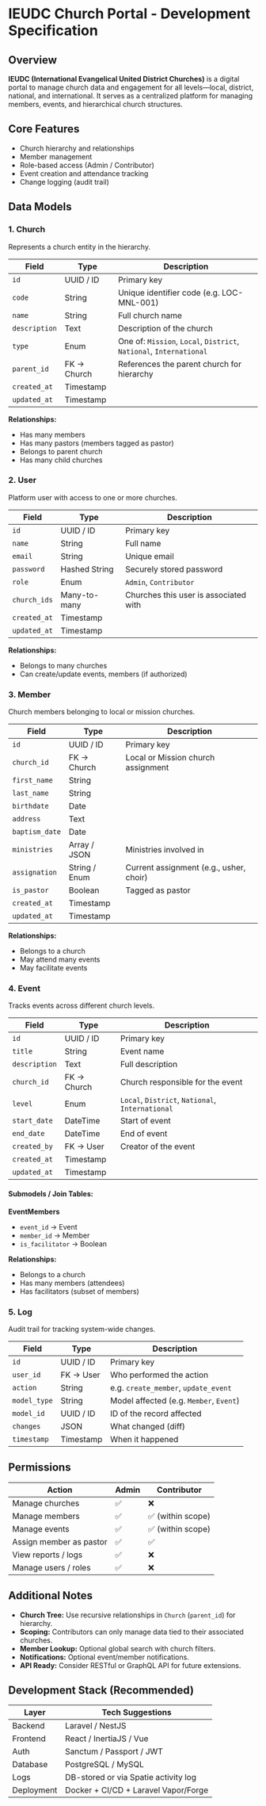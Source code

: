 # IEUDC Church Portal - Development Specification

## Overview

**IEUDC (International Evangelical United District Churches)** is a digital portal to manage church data and engagement for all levels—local, district, national, and international. It serves as a centralized platform for managing members, events, and hierarchical church structures.

## Core Features

* Church hierarchy and relationships
* Member management
* Role-based access (Admin / Contributor)
* Event creation and attendance tracking
* Change logging (audit trail)

## Data Models

### 1. Church

Represents a church entity in the hierarchy.

| Field         | Type        | Description                                                         |
| ------------- | ----------- | ------------------------------------------------------------------- |
| `id`          | UUID / ID   | Primary key                                                         |
| `code`        | String      | Unique identifier code (e.g. LOC-MNL-001)                           |
| `name`        | String      | Full church name                                                    |
| `description` | Text        | Description of the church                                           |
| `type`        | Enum        | One of: `Mission`, `Local`, `District`, `National`, `International` |
| `parent_id`   | FK → Church | References the parent church for hierarchy                          |
| `created_at`  | Timestamp   |                                                                     |
| `updated_at`  | Timestamp   |                                                                     |

**Relationships:**

* Has many members
* Has many pastors (members tagged as pastor)
* Belongs to parent church
* Has many child churches

### 2. User

Platform user with access to one or more churches.

| Field        | Type          | Description                           |
| ------------ | ------------- | ------------------------------------- |
| `id`         | UUID / ID     | Primary key                           |
| `name`       | String        | Full name                             |
| `email`      | String        | Unique email                          |
| `password`   | Hashed String | Securely stored password              |
| `role`       | Enum          | `Admin`, `Contributor`                |
| `church_ids` | Many-to-many  | Churches this user is associated with |
| `created_at` | Timestamp     |                                       |
| `updated_at` | Timestamp     |                                       |

**Relationships:**

* Belongs to many churches
* Can create/update events, members (if authorized)

### 3. Member

Church members belonging to local or mission churches.

| Field          | Type          | Description                             |
| -------------- | ------------- | --------------------------------------- |
| `id`           | UUID / ID     | Primary key                             |
| `church_id`    | FK → Church   | Local or Mission church assignment      |
| `first_name`   | String        |                                         |
| `last_name`    | String        |                                         |
| `birthdate`    | Date          |                                         |
| `address`      | Text          |                                         |
| `baptism_date` | Date          |                                         |
| `ministries`   | Array / JSON  | Ministries involved in                  |
| `assignation`  | String / Enum | Current assignment (e.g., usher, choir) |
| `is_pastor`    | Boolean       | Tagged as pastor                        |
| `created_at`   | Timestamp     |                                         |
| `updated_at`   | Timestamp     |                                         |

**Relationships:**

* Belongs to a church
* May attend many events
* May facilitate events

### 4. Event

Tracks events across different church levels.

| Field         | Type        | Description                                      |
| ------------- | ----------- | ------------------------------------------------ |
| `id`          | UUID / ID   | Primary key                                      |
| `title`       | String      | Event name                                       |
| `description` | Text        | Full description                                 |
| `church_id`   | FK → Church | Church responsible for the event                 |
| `level`       | Enum        | `Local`, `District`, `National`, `International` |
| `start_date`  | DateTime    | Start of event                                   |
| `end_date`    | DateTime    | End of event                                     |
| `created_by`  | FK → User   | Creator of the event                             |
| `created_at`  | Timestamp   |                                                  |
| `updated_at`  | Timestamp   |                                                  |

#### Submodels / Join Tables:

**EventMembers**

* `event_id` → Event
* `member_id` → Member
* `is_facilitator` → Boolean

**Relationships:**

* Belongs to a church
* Has many members (attendees)
* Has facilitators (subset of members)

### 5. Log

Audit trail for tracking system-wide changes.

| Field        | Type      | Description                             |
| ------------ | --------- | --------------------------------------- |
| `id`         | UUID / ID | Primary key                             |
| `user_id`    | FK → User | Who performed the action                |
| `action`     | String    | e.g. `create_member`, `update_event`    |
| `model_type` | String    | Model affected (e.g. `Member`, `Event`) |
| `model_id`   | UUID / ID | ID of the record affected               |
| `changes`    | JSON      | What changed (diff)                     |
| `timestamp`  | Timestamp | When it happened                        |

## Permissions

| Action                  | Admin | Contributor      |
| ----------------------- | ----- | ---------------- |
| Manage churches         | ✅     | ❌                |
| Manage members          | ✅     | ✅ (within scope) |
| Manage events           | ✅     | ✅ (within scope) |
| Assign member as pastor | ✅     | ✅                |
| View reports / logs     | ✅     | ❌                |
| Manage users / roles    | ✅     | ❌                |

## Additional Notes

* **Church Tree:** Use recursive relationships in `Church` (`parent_id`) for hierarchy.
* **Scoping:** Contributors can only manage data tied to their associated churches.
* **Member Lookup:** Optional global search with church filters.
* **Notifications:** Optional event/member notifications.
* **API Ready:** Consider RESTful or GraphQL API for future extensions.

## Development Stack (Recommended)

| Layer      | Tech Suggestions                     |
| ---------- | ------------------------------------ |
| Backend    | Laravel / NestJS                     |
| Frontend   | React / InertiaJS / Vue              |
| Auth       | Sanctum / Passport / JWT             |
| Database   | PostgreSQL / MySQL                   |
| Logs       | DB-stored or via Spatie activity log |
| Deployment | Docker + CI/CD + Laravel Vapor/Forge |
